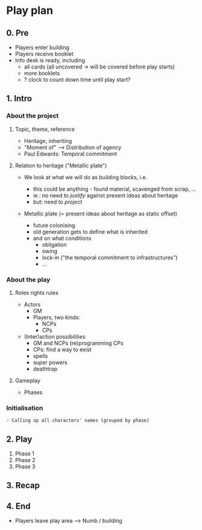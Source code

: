 # Play plan

## 0. Pre
- Players enter building
- Players receive booklet
- Info desk is ready, including
	- all cards (all uncovered -> will be covered before play starts)
	- more booklets
	- ? clock to count down time until play start?





## 1. Intro

### About the project
1. Topic, theme, reference
	- Heritage, inheriting
	- "Moment of" --> Distribution of agency
	- Paul Edwards: Temporal commitment
	
2. Relation to heritage ("Metallic plate")
	- We look at what we will do as building blocks, i.e. 
		- this could be anything - found material, scavenged from scrap, ...
		- ie.: no need to *justify* against present ideas about heritage
		- but: need to *project*

	- Metallic plate (= present ideas about heritage as static offset)
		- future colonising
		- old generation gets to define what is inherited
		- and on what conditions
			- obligation
			- owing
			- lock-in ("the temporal commitment to infrastructures")
			- ...


### About the play
1. Roles rights rules
	- Actors
		- GM
		- Players, two kinds:
			- NCPs
			- CPs
	- (Inter)action possibilities
		- GM and NCPs (re)programming CPs
		- CPs: find a way to exist
		- spells
		- super powers
		- deathtrap

2. Gameplay 
	- Phases


### Initialisation
	- Calling up all characters' names (grouped by phase)





## 2. Play
1. Phase 1
2. Phase 2
3. Phase 3



## 3. Recap



## 4. End
- Players leave play area --> Numb / building 


